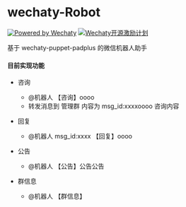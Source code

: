 # wechaty-Robot

[![Powered by Wechaty](https://img.shields.io/badge/Powered%20By-Wechaty-green.svg)](https://github.com/chatie/wechaty)
[![Wechaty开源激励计划](https://img.shields.io/badge/Wechaty-开源激励计划-green.svg)](https://github.com/juzibot/Welcome/wiki/Everything-about-Wechaty)

基于 wechaty-puppet-padplus 的微信机器人助手




#### 目前实现功能

- 咨询
  - @机器人 【咨询】oooo
  - 转发消息到 管理群 内容为 
    msg_id:xxxxoooo
    咨询内容

- 回复
  - @机器人 msg_id:xxxx
    【回复】oooo

- 公告
  - @机器人 【公告】公告公告
- 群信息
  - @机器人 【群信息】


